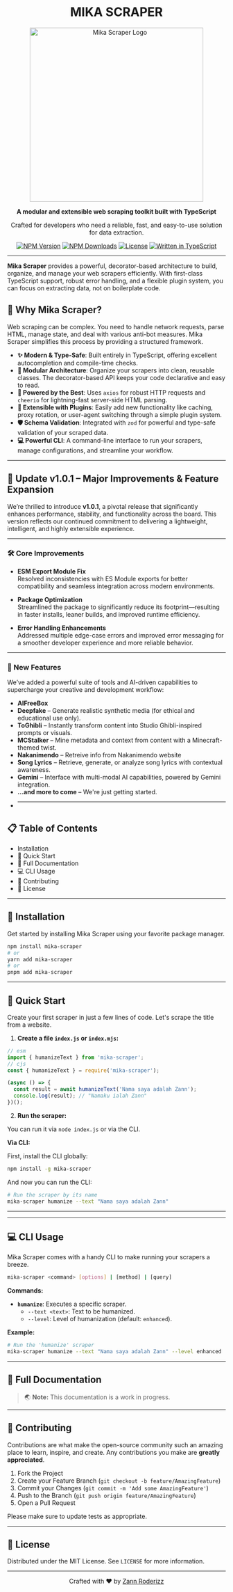<div align="center">
  <h1>MIKA SCRAPER</h1>
  <img src="https://files.cloudkuimages.guru/images/dNiKJ165.jpg" alt="Mika Scraper Logo" width="400">
  <p>
    <strong>A modular and extensible web scraping toolkit built with TypeScript</strong>
  </p>
  <p>
    Crafted for developers who need a reliable, fast, and easy-to-use solution for data extraction.
  </p>
  
  <p>
    <a href="https://www.npmjs.com/package/mika-scraper"><img src="https://img.shields.io/npm/v/mika-scraper.svg?style=flat-square" alt="NPM Version"></a>
    <a href="https://www.npmjs.com/package/mika-scraper"><img src="https://img.shields.io/npm/dt/mika-scraper.svg?style=flat-square" alt="NPM Downloads"></a>
    <a href="https://github.com/MikaYelovich/mika-scraper/blob/main/LICENSE"><img src="https://img.shields.io/npm/l/mika-scraper.svg?style=flat-square" alt="License"></a>
    <a href="https://typescriptlang.org"><img src="https://img.shields.io/badge/written%20in-TypeScript-blue.svg?style=flat-square" alt="Written in TypeScript"></a>
  </p>
</div>

---

**Mika Scraper** provides a powerful, decorator-based architecture to build, organize, and manage your web scrapers efficiently. With first-class TypeScript support, robust error handling, and a flexible plugin system, you can focus on extracting data, not on boilerplate code.

## 🤔 Why Mika Scraper?

Web scraping can be complex. You need to handle network requests, parse HTML, manage state, and deal with various anti-bot measures. Mika Scraper simplifies this process by providing a structured framework.

- **✨ Modern & Type-Safe**: Built entirely in TypeScript, offering excellent autocompletion and compile-time checks.
- **🔩 Modular Architecture**: Organize your scrapers into clean, reusable classes. The decorator-based API keeps your code declarative and easy to read.
- **🚀 Powered by the Best**: Uses `axios` for robust HTTP requests and `cheerio` for lightning-fast server-side HTML parsing.
- **🧩 Extensible with Plugins**: Easily add new functionality like caching, proxy rotation, or user-agent switching through a simple plugin system.
- **🛡️ Schema Validation**: Integrated with `zod` for powerful and type-safe validation of your scraped data.
- **💻 Powerful CLI**: A command-line interface to run your scrapers, manage configurations, and streamline your workflow.

---

## 🚀 Update v1.0.1 – Major Improvements & Feature Expansion

We’re thrilled to introduce **v1.0.1**, a pivotal release that significantly enhances performance, stability, and functionality across the board. This version reflects our continued commitment to delivering a lightweight, intelligent, and highly extensible experience.

---

### 🛠 Core Improvements

- **ESM Export Module Fix**  
  Resolved inconsistencies with ES Module exports for better compatibility and seamless integration across modern environments.

- **Package Optimization**  
  Streamlined the package to significantly reduce its footprint—resulting in faster installs, leaner builds, and improved runtime efficiency.

- **Error Handling Enhancements**  
  Addressed multiple edge-case errors and improved error messaging for a smoother developer experience and more reliable behavior.

---

### 🌟 New Features

We’ve added a powerful suite of tools and AI-driven capabilities to supercharge your creative and development workflow:

- **AIFreeBox**
- **Deepfake** – Generate realistic synthetic media (for ethical and educational use only).
- **ToGhibli** – Instantly transform content into Studio Ghibli-inspired prompts or visuals.
- **MCStalker** – Mine metadata and context from content with a Minecraft-themed twist.
- **Nakanimendo** – Retreive info from Nakanimendo website
- **Song Lyrics** – Retrieve, generate, or analyze song lyrics with contextual awareness.
- **Gemini** – Interface with multi-modal AI capabilities, powered by Gemini integration.
- **...and more to come** – We're just getting started.
- ***

## 📋 Table of Contents

- Installation
- 🚀 Quick Start
- 🧀 Full Documentation
- 💻 CLI Usage
- 🤝 Contributing
- 📜 License

---

## 🔧 Installation

Get started by installing Mika Scraper using your favorite package manager.

```bash
npm install mika-scraper
# or
yarn add mika-scraper
# or
pnpm add mika-scraper
```

---

## 🚀 Quick Start

Create your first scraper in just a few lines of code. Let's scrape the title from a website.

1.  **Create a file `index.js` or `index.mjs`:**

```js
// esm
import { humanizeText } from 'mika-scraper';
// cjs
const { humanizeText } = require('mika-scraper');

(async () => {
  const result = await humanizeText('Nama saya adalah Zann');
  console.log(result); // "Namaku ialah Zann"
})();
```

2.  **Run the scraper:**

You can run it via `node index.js` or via the CLI.

**Via CLI:**

First, install the CLI globally:

```bash
npm install -g mika-scraper
```

And now you can run the CLI:

```bash
# Run the scraper by its name
mika-scraper humanize --text "Nama saya adalah Zann"
```

---

---

## 💻 CLI Usage

Mika Scraper comes with a handy CLI to make running your scrapers a breeze.

```bash
mika-scraper <command> [options] | [method] | [query]
```

**Commands:**

- **`humanize`**: Executes a specific scraper.
  - `--text <text>`: Text to be humanized.
  - `--level`: Level of humanization (default: `enhanced`).

**Example:**

```bash
# Run the 'humanize' scraper
mika-scraper humanize --text "Nama saya adalah Zann" --level enhanced
```

---

## 🧀 Full Documentation

> 🌏 **Note:** This documentation is a work in progress.

---

## 🤝 Contributing

Contributions are what make the open-source community such an amazing place to learn, inspire, and create. Any contributions you make are **greatly appreciated**.

1.  Fork the Project
2.  Create your Feature Branch (`git checkout -b feature/AmazingFeature`)
3.  Commit your Changes (`git commit -m 'Add some AmazingFeature'`)
4.  Push to the Branch (`git push origin feature/AmazingFeature`)
5.  Open a Pull Request

Please make sure to update tests as appropriate.

---

## 📜 License

Distributed under the MIT License. See `LICENSE` for more information.

---

<div align="center">
  <p>
    Crafted with ❤️ by <a href="https://github.com/MikaYelovich">Zann Roderizz</a>
  </p>
</div>
